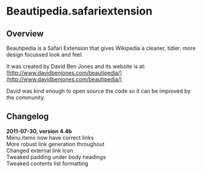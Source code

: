 Beautipedia.safariextension
===========================

## Overview

Beautipedia is a Safari Extension that gives Wikipedia a cleaner, tidier, more design focussed look and feel.

It was created by David Ben Jones and its website is at: [http://www.davidbenjones.com/beautipedia/](http://www.davidbenjones.com/beautipedia/)

David was kind enough to open source the code so it can be improved by the community.

## Changelog

**2011-07-30, version 4.4b**  
Menu items now have correct links  
More robust link generation throughout  
Changed external link icon  
Tweaked padding under body headings  
Tweaked contents list formatting  
